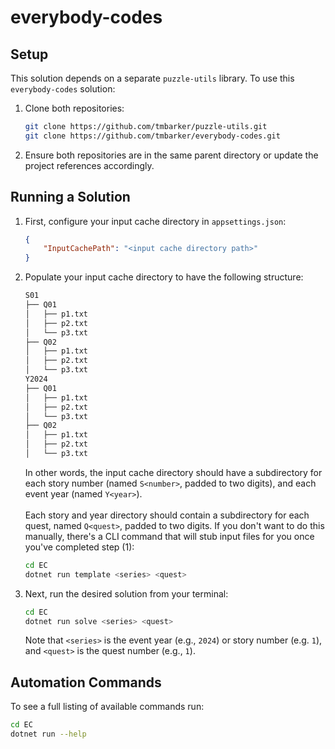 # everybody-codes

## Setup

This solution depends on a separate `puzzle-utils` library. To use this `everybody-codes` solution:

1. Clone both repositories:
   ```bash
   git clone https://github.com/tmbarker/puzzle-utils.git
   git clone https://github.com/tmbarker/everybody-codes.git
   ```

2. Ensure both repositories are in the same parent directory or update the project references accordingly.

## Running a Solution
1. First, configure your input cache directory in `appsettings.json`:       
   ```json
   {
       "InputCachePath": "<input cache directory path>"
   }
   ```
2. Populate your input cache directory to have the following structure:
   ```bash
   S01
   ├── Q01
   │   ├── p1.txt
   │   ├── p2.txt
   │   └── p3.txt
   ├── Q02
   │   ├── p1.txt
   │   ├── p2.txt
   │   └── p3.txt
   Y2024
   ├── Q01
   │   ├── p1.txt
   │   ├── p2.txt
   │   └── p3.txt
   ├── Q02
   │   ├── p1.txt
   │   ├── p2.txt
   │   └── p3.txt
   ```
   In other words, the input cache directory should have a subdirectory for each story number (named `S<number>`, padded to two digits), and each event year (named `Y<year>`).    
   <br> 
   Each story and year directory should contain a subdirectory for each quest, named `Q<quest>`, padded to two digits. If you don't want to do this manually, there's a CLI command that will stub input files for you once you've completed step (1):
   ```bash
   cd EC
   dotnet run template <series> <quest>
   ```

3. Next, run the desired solution from your terminal:
   ```bash
   cd EC
   dotnet run solve <series> <quest>
   ```
   Note that `<series>` is the event year (e.g., `2024`) or story number (e.g. `1`), and `<quest>` is the quest number (e.g., `1`).

## Automation Commands
To see a full listing of available commands run:
```bash
cd EC
dotnet run --help
```